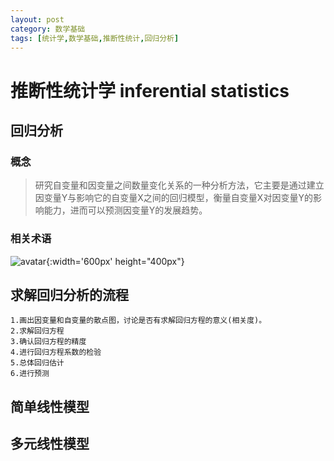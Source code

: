 ```yaml
---
layout: post
category: 数学基础
tags: [统计学,数学基础,推断性统计,回归分析]
---
```


推断性统计学 inferential statistics
==============

## 回归分析

### 概念

> 研究自变量和因变量之间数量变化关系的一种分析方法，它主要是通过建立因变量Y与影响它的自变量X之间的回归模型，衡量自变量X对因变量Y的影响能力，进而可以预测因变量Y的发展趋势。

### 相关术语

![avatar](https://gwfp.github.io/static/images/19/12/04/regressiveanalysis.png){:width='600px' height="400px"}

## 求解回归分析的流程

	1.画出因变量和自变量的散点图，讨论是否有求解回归方程的意义(相关度)。
	2.求解回归方程
	3.确认回归方程的精度
	4.进行回归方程系数的检验
	5.总体回归估计
	6.进行预测


## 简单线性模型



## 多元线性模型

